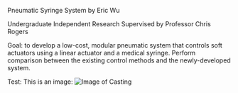 Pneumatic Syringe System by Eric Wu

Undergraduate Independent Research Supervised by Professor Chris Rogers

Goal: to develop a low-cost, modular pneumatic system that controls soft actuators using a linear actuator and a medical syringe. Perform comparison between the existing control methods and the newly-developed system.

Test: This is an image:
![Image of Casting](https://github.com/EricYufengWu/PneumaticSyringeSystem/Documentation/Casting.jpeg)